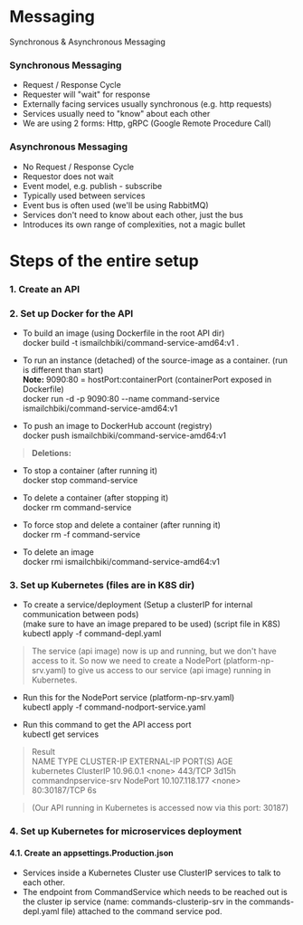 # Messaging

Synchronous & Asynchronous Messaging

### Synchronous Messaging

- Request / Response Cycle
- Requester will "wait" for response
- Externally facing services usually synchronous (e.g. http requests)
- Services usually need to "know" about each other
- We are using 2 forms: Http, gRPC (Google Remote Procedure Call)

### Asynchronous Messaging

- No Request / Response Cycle
- Requestor does not wait
- Event model, e.g. publish - subscribe
- Typically used between services
- Event bus is often used (we'll be using RabbitMQ)
- Services don't need to know about each other, just the bus
- Introduces its own range of complexities, not a magic bullet

# Steps of the entire setup

### 1. Create an API

### 2. Set up Docker for the API

- To build an image (using Dockerfile in the root API dir)<br>
  docker build -t ismailchbiki/command-service-amd64:v1 .

- To run an instance (detached) of the source-image as a container. (run is different than start)<br>
  <b>Note:</b> 9090:80 = hostPort:containerPort (containerPort exposed in Dockerfile)<br>
  docker run -d -p 9090:80 --name command-service ismailchbiki/command-service-amd64:v1

- To push an image to DockerHub account (registry)<br>
  docker push ismailchbiki/command-service-amd64:v1

> **Deletions:**

- To stop a container (after running it)<br>
  docker stop command-service

- To delete a container (after stopping it)<br>
  docker rm command-service

- To force stop and delete a container (after running it)<br>
  docker rm -f command-service

- To delete an image<br>
  docker rmi ismailchbiki/command-service-amd64:v1

### 3. Set up Kubernetes (files are in K8S dir)

- To create a service/deployment (Setup a clusterIP for internal communication between pods)<br>
  (make sure to have an image prepared to be used) (script file in K8S)<br>
  kubectl apply -f command-depl.yaml

> The service (api image) now is up and running, but we don't have access to it. So now we need to create a NodePort (platform-np-srv.yaml) to give us access to our service (api image) running in Kubernetes.

- Run this for the NodePort service (platform-np-srv.yaml)<br>
  kubectl apply -f command-nodport-service.yaml<br>

- Run this command to get the API access port<br>
  kubectl get services<br>

> Result<br>
> NAME TYPE CLUSTER-IP EXTERNAL-IP PORT(S) AGE<br>
> kubernetes ClusterIP 10.96.0.1 <none<none>> 443/TCP 3d15h<br>
> commandnpservice-srv NodePort 10.107.118.177 <none<none>> 80:30187/TCP 6s<br>

> (Our API running in Kubernetes is accessed now via this port: 30187)

### 4. Set up Kubernetes for microservices deployment

#### 4.1. Create an appsettings.Production.json

- Services inside a Kubernetes Cluster use ClusterIP services to talk to each other.
- The endpoint from CommandService which needs to be reached out is the cluster ip service (name: commands-clusterip-srv in the commands-depl.yaml file) attached to the command service pod.
